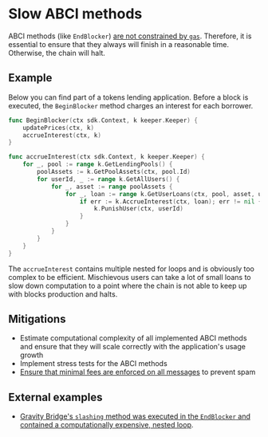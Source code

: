 # Slow ABCI methods

ABCI methods (like `EndBlocker`) [are not constrained by `gas`](https://docs.cosmos.network/v0.45/basics/app-anatomy.html#beginblocker-and-endblocker). Therefore, it is essential to ensure that they always will finish in a reasonable time. Otherwise, the chain will halt.

## Example

Below you can find part of a tokens lending application. Before a block is executed, the `BeginBlocker` method charges an interest for each borrower.

```go
func BeginBlocker(ctx sdk.Context, k keeper.Keeper) {
    updatePrices(ctx, k)
    accrueInterest(ctx, k)
}

func accrueInterest(ctx sdk.Context, k keeper.Keeper) {
    for _, pool := range k.GetLendingPools() {
        poolAssets := k.GetPoolAssets(ctx, pool.Id)
        for userId, _ := range k.GetAllUsers() {
            for _, asset := range poolAssets {
                for _, loan := range k.GetUserLoans(ctx, pool, asset, userId) {
                    if err := k.AccrueInterest(ctx, loan); err != nil {
                        k.PunishUser(ctx, userId)
                    }
                }
            }
        }
    }
}
```

The `accrueInterest` contains multiple nested for loops and is obviously too complex to be efficient. Mischievous
users can take a lot of small loans to slow down computation to a point where the chain is not able to keep up with blocks production and halts.

## Mitigations

- Estimate computational complexity of all implemented ABCI methods and ensure that they will scale correctly with the application's usage growth
- Implement stress tests for the ABCI methods
- [Ensure that minimal fees are enforced on all messages](https://docs.cosmos.network/v0.46/basics/gas-fees.html#introduction-to-gas-and-fees) to prevent spam

## External examples

- [Gravity Bridge's `slashing` method was executed in the `EndBlocker` and contained a computationally expensive, nested loop](https://github.com/althea-net/cosmos-gravity-bridge/issues/347).